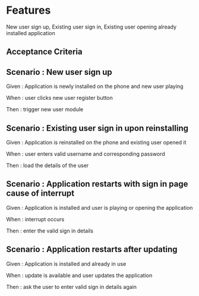 
# Features

New user sign up, Existing user sign in, Existing user opening already
installed application

## Acceptance Criteria

## Scenario : New user sign up

Given : Application is newly installed on the phone and new user playing

When : user clicks new user register button

Then : trigger new user module

## Scenario : Existing user sign in upon reinstalling

Given : Application is reinstalled on the phone and existing user opened it

When : user enters valid username and corresponding password

Then : load the details of the user

## Scenario : Application restarts with sign in page cause of interrupt

Given : Application is installed and user is playing or opening the application

When : interrupt occurs

Then : enter the valid sign in details

## Scenario : Application restarts after updating

Given : Application is installed and already in use

When : update is available and user updates the application

Then : ask the user to enter valid sign in details again
